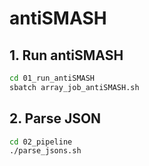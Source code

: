 # antiSMASH

## 1. Run antiSMASH

```bash
cd 01_run_antiSMASH
sbatch array_job_antiSMASH.sh
```

## 2. Parse JSON

```bash
cd 02_pipeline
./parse_jsons.sh
```
